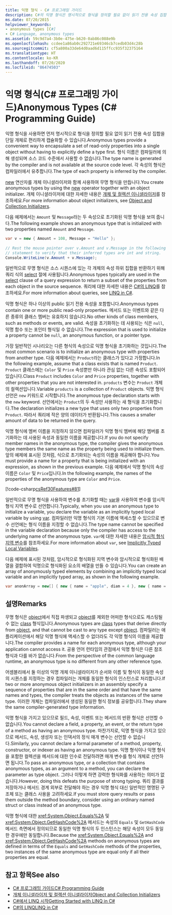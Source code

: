 ```yaml
---
title: 익명 형식 - C# 프로그래밍 가이드
description: C#의 익명 형식은 명시적으로 형식을 정의할 필요 없이 읽기 전용 속성 집합을 개체로 캡슐화합니다. 컴파일러가 이름을 생성합니다.
ms.date: 07/20/2015
helpviewer_keywords:
- anonymous types [C#]
- C# Language, anonymous types
ms.assetid: 59c9d7a4-3b0e-475e-b620-0ab86c088e9b
ms.openlocfilehash: ccdee1a86ab0c292721e69346cb7cedb03d4c28b
ms.sourcegitcommit: cf5a800a33de64d0aad6d115ffcc935f32375164
ms.translationtype: HT
ms.contentlocale: ko-KR
ms.lasthandoff: 07/20/2020
ms.locfileid: "86474503"
---
```

# <a name="anonymous-types-c-programming-guide"></a><span data-ttu-id="32d48-104">익명 형식(C# 프로그래밍 가이드)</span><span class="sxs-lookup"><span data-stu-id="32d48-104">Anonymous Types (C# Programming Guide)</span></span>

<span data-ttu-id="32d48-105">익명 형식을 사용하면 먼저 명시적으로 형식을 정의할 필요 없이 읽기 전용 속성 집합을 단일 개체로 편리하게 캡슐화할 수 있습니다.</span><span class="sxs-lookup"><span data-stu-id="32d48-105">Anonymous types provide a convenient way to encapsulate a set of read-only properties into a single object without having to explicitly define a type first.</span></span> <span data-ttu-id="32d48-106">형식 이름은 컴파일러에 의해 생성되며 소스 코드 수준에서 사용할 수 없습니다.</span><span class="sxs-lookup"><span data-stu-id="32d48-106">The type name is generated by the compiler and is not available at the source code level.</span></span> <span data-ttu-id="32d48-107">각 속성의 형식은 컴파일러에서 유추합니다.</span><span class="sxs-lookup"><span data-stu-id="32d48-107">The type of each property is inferred by the compiler.</span></span>  
  
 <span data-ttu-id="32d48-108">[new](../../language-reference/operators/new-operator.md) 연산자를 개체 이니셜라이저와 함께 사용하여 무명 형식을 만듭니다.</span><span class="sxs-lookup"><span data-stu-id="32d48-108">You create anonymous types by using the [new](../../language-reference/operators/new-operator.md) operator together with an object initializer.</span></span> <span data-ttu-id="32d48-109">개체 이니셜라이저에 대한 자세한 내용은 [개체 및 컬렉션 이니셜라이저](./object-and-collection-initializers.md)를 참조하세요.</span><span class="sxs-lookup"><span data-stu-id="32d48-109">For more information about object initializers, see [Object and Collection Initializers](./object-and-collection-initializers.md).</span></span>  
  
 <span data-ttu-id="32d48-110">다음 예제에서는 `Amount` 및 `Message`라는 두 속성으로 초기화된 익명 형식을 보여 줍니다.</span><span class="sxs-lookup"><span data-stu-id="32d48-110">The following example shows an anonymous type that is initialized with two properties named `Amount` and `Message`.</span></span>  
  
```csharp  
var v = new { Amount = 108, Message = "Hello" };  
  
// Rest the mouse pointer over v.Amount and v.Message in the following  
// statement to verify that their inferred types are int and string.  
Console.WriteLine(v.Amount + v.Message);  
```  
  
 <span data-ttu-id="32d48-111">일반적으로 무명 형식은 소스 시퀀스에 있는 각 개체의 속성 하위 집합을 반환하기 위해 쿼리 식의 [select](../../language-reference/keywords/select-clause.md) 절에 사용됩니다.</span><span class="sxs-lookup"><span data-stu-id="32d48-111">Anonymous types typically are used in the [select](../../language-reference/keywords/select-clause.md) clause of a query expression to return a subset of the properties from each object in the source sequence.</span></span> <span data-ttu-id="32d48-112">쿼리에 대한 자세한 내용은 [C#의 LINQ](../../linq/index.md)를 참조하세요.</span><span class="sxs-lookup"><span data-stu-id="32d48-112">For more information about queries, see [LINQ in C#](../../linq/index.md).</span></span>  
  
 <span data-ttu-id="32d48-113">익명 형식은 하나 이상의 public 읽기 전용 속성을 포함합니다.</span><span class="sxs-lookup"><span data-stu-id="32d48-113">Anonymous types contain one or more public read-only properties.</span></span> <span data-ttu-id="32d48-114">메서드 또는 이벤트와 같은 다른 종류의 클래스 멤버는 유효하지 않습니다.</span><span class="sxs-lookup"><span data-stu-id="32d48-114">No other kinds of class members, such as methods or events, are valid.</span></span> <span data-ttu-id="32d48-115">속성을 초기화하는 데 사용되는 식은 `null`, 익명 함수 또는 포인터 형식일 수 없습니다.</span><span class="sxs-lookup"><span data-stu-id="32d48-115">The expression that is used to initialize a property cannot be `null`, an anonymous function, or a pointer type.</span></span>  
  
 <span data-ttu-id="32d48-116">가장 일반적인 시나리오는 다른 형식의 속성으로 익명 형식을 초기화하는 것입니다.</span><span class="sxs-lookup"><span data-stu-id="32d48-116">The most common scenario is to initialize an anonymous type with properties from another type.</span></span> <span data-ttu-id="32d48-117">다음 예제에서는 `Product`라는 클래스가 있다고 가정합니다.</span><span class="sxs-lookup"><span data-stu-id="32d48-117">In the following example, assume that a class exists that is named `Product`.</span></span> <span data-ttu-id="32d48-118">`Product` 클래스에는 `Color` 및 `Price` 속성뿐만 아니라 관심 없는 다른 속성도 포함되어 있습니다.</span><span class="sxs-lookup"><span data-stu-id="32d48-118">Class `Product` includes `Color` and `Price` properties, together with other properties that you are not interested in.</span></span> <span data-ttu-id="32d48-119">`products` 변수는 `Product` 개체의 컬렉션입니다.</span><span class="sxs-lookup"><span data-stu-id="32d48-119">Variable `products` is a collection of `Product` objects.</span></span> <span data-ttu-id="32d48-120">익명 형식 선언은 `new` 키워드로 시작합니다.</span><span class="sxs-lookup"><span data-stu-id="32d48-120">The anonymous type declaration starts with the `new` keyword.</span></span> <span data-ttu-id="32d48-121">선언에서는 `Product`의 두 속성만 사용하는 새 형식을 초기화합니다.</span><span class="sxs-lookup"><span data-stu-id="32d48-121">The declaration initializes a new type that uses only two properties from `Product`.</span></span> <span data-ttu-id="32d48-122">따라서 쿼리에 작은 양의 데이터가 반환됩니다.</span><span class="sxs-lookup"><span data-stu-id="32d48-122">This causes a smaller amount of data to be returned in the query.</span></span>  
  
 <span data-ttu-id="32d48-123">익명 형식에 멤버 이름을 지정하지 않으면 컴파일러가 익명 형식 멤버에 해당 멤버를 초기화하는 데 사용된 속성과 동일한 이름을 제공합니다.</span><span class="sxs-lookup"><span data-stu-id="32d48-123">If you do not specify member names in the anonymous type, the compiler gives the anonymous type members the same name as the property being used to initialize them.</span></span> <span data-ttu-id="32d48-124">앞의 예제에 표시된 것처럼, 식으로 초기화되는 속성의 이름을 제공해야 합니다.</span><span class="sxs-lookup"><span data-stu-id="32d48-124">You must provide a name for a property that is being initialized with an expression, as shown in the previous example.</span></span> <span data-ttu-id="32d48-125">다음 예제에서 익명 형식의 속성 이름은 `Color` 및 `Price`입니다.</span><span class="sxs-lookup"><span data-stu-id="32d48-125">In the following example, the names of the properties of the anonymous type are `Color` and `Price`.</span></span>  
  
 [!code-csharp[csRef30Features#81](~/samples/snippets/csharp/VS_Snippets_VBCSharp/csRef30Features/CS/csref30.cs#81)]  
  
 <span data-ttu-id="32d48-126">일반적으로 무명 형식을 사용하여 변수를 초기화할 때는 [var](../../language-reference/keywords/var.md)을 사용하여 변수를 암시적 형식 지역 변수로 선언합니다.</span><span class="sxs-lookup"><span data-stu-id="32d48-126">Typically, when you use an anonymous type to initialize a variable, you declare the variable as an implicitly typed local variable by using [var](../../language-reference/keywords/var.md).</span></span> <span data-ttu-id="32d48-127">컴파일러만 익명 형식의 기본 이름에 액세스할 수 있으므로 변수 선언에는 형식 이름을 지정할 수 없습니다.</span><span class="sxs-lookup"><span data-stu-id="32d48-127">The type name cannot be specified in the variable declaration because only the compiler has access to the underlying name of the anonymous type.</span></span> <span data-ttu-id="32d48-128">`var`에 대한 자세한 내용은 [암시적 형식 지역 변수](./implicitly-typed-local-variables.md)를 참조하세요.</span><span class="sxs-lookup"><span data-stu-id="32d48-128">For more information about `var`, see [Implicitly Typed Local Variables](./implicitly-typed-local-variables.md).</span></span>  
  
 <span data-ttu-id="32d48-129">다음 예제에 표시된 것처럼, 암시적으로 형식화된 지역 변수와 암시적으로 형식화된 배열을 결합하여 익명으로 형식화된 요소의 배열을 만들 수 있습니다.</span><span class="sxs-lookup"><span data-stu-id="32d48-129">You can create an array of anonymously typed elements by combining an implicitly typed local variable and an implicitly typed array, as shown in the following example.</span></span>  
  
```csharp  
var anonArray = new[] { new { name = "apple", diam = 4 }, new { name = "grape", diam = 1 }};  
```  
  
## <a name="remarks"></a><span data-ttu-id="32d48-130">설명</span><span class="sxs-lookup"><span data-stu-id="32d48-130">Remarks</span></span>  
 <span data-ttu-id="32d48-131">무명 형식은 [object](../../language-reference/builtin-types/reference-types.md)에서 직접 파생되고 [object](../../language-reference/builtin-types/reference-types.md)를 제외한 어떠한 형식으로도 캐스팅될 수 없는 [class](../../language-reference/keywords/class.md) 형식입니다.</span><span class="sxs-lookup"><span data-stu-id="32d48-131">Anonymous types are [class](../../language-reference/keywords/class.md) types that derive directly from [object](../../language-reference/builtin-types/reference-types.md), and that cannot be cast to any type except [object](../../language-reference/builtin-types/reference-types.md).</span></span> <span data-ttu-id="32d48-132">컴파일러는 애플리케이션에서 해당 익명 형식에 액세스할 수 없더라도 각 익명 형식의 이름을 제공합니다.</span><span class="sxs-lookup"><span data-stu-id="32d48-132">The compiler provides a name for each anonymous type, although your application cannot access it.</span></span> <span data-ttu-id="32d48-133">공용 언어 런타임의 관점에서 익명 형식은 다른 참조 형식과 다를 바가 없습니다.</span><span class="sxs-lookup"><span data-stu-id="32d48-133">From the perspective of the common language runtime, an anonymous type is no different from any other reference type.</span></span>  
  
 <span data-ttu-id="32d48-134">어셈블리에서 둘 이상의 익명 개체 이니셜라이저가 순서와 이름 및 형식이 동일한 속성의 시퀀스를 지정하는 경우 컴파일러는 개체를 동일한 형식의 인스턴스로 처리합니다.</span><span class="sxs-lookup"><span data-stu-id="32d48-134">If two or more anonymous object initializers in an assembly specify a sequence of properties that are in the same order and that have the same names and types, the compiler treats the objects as instances of the same type.</span></span> <span data-ttu-id="32d48-135">이러한 개체는 컴파일러에서 생성된 동일한 형식 정보를 공유합니다.</span><span class="sxs-lookup"><span data-stu-id="32d48-135">They share the same compiler-generated type information.</span></span>  
  
 <span data-ttu-id="32d48-136">익명 형식을 가지고 있으므로 필드, 속성, 이벤트 또는 메서드의 반환 형식은 선언할 수 없습니다.</span><span class="sxs-lookup"><span data-stu-id="32d48-136">You cannot declare a field, a property, an event, or the return type of a method as having an anonymous type.</span></span> <span data-ttu-id="32d48-137">마찬가지로, 익명 형식을 가지고 있으므로 메서드, 속성, 생성자 또는 인덱서의 정식 매개 변수는 선언할 수 없습니다.</span><span class="sxs-lookup"><span data-stu-id="32d48-137">Similarly, you cannot declare a formal parameter of a method, property, constructor, or indexer as having an anonymous type.</span></span> <span data-ttu-id="32d48-138">익명 형식이나 익명 형식을 포함한 컬렉션을 메서드에 대한 인수로 전달하려면 매개 변수를 형식 개체로 선언하면 됩니다.</span><span class="sxs-lookup"><span data-stu-id="32d48-138">To pass an anonymous type, or a collection that contains anonymous types, as an argument to a method, you can declare the parameter as type object.</span></span> <span data-ttu-id="32d48-139">그러나 이렇게 하면 강력한 형식화를 사용하는 의미가 없습니다.</span><span class="sxs-lookup"><span data-stu-id="32d48-139">However, doing this defeats the purpose of strong typing.</span></span> <span data-ttu-id="32d48-140">쿼리 결과를 저장하거나 메서드 경계 외부로 전달해야 하는 경우 익명 형식 대신 일반적인 명명된 구조체 또는 클래스 사용을 고려하세요.</span><span class="sxs-lookup"><span data-stu-id="32d48-140">If you must store query results or pass them outside the method boundary, consider using an ordinary named struct or class instead of an anonymous type.</span></span>  
  
 <span data-ttu-id="32d48-141">익명 형식에 대한 <xref:System.Object.Equals%2A> 및 <xref:System.Object.GetHashCode%2A> 메서드는 속성의 `Equals` 및 `GetHashCode` 메서드 측면에서 정의되므로 동일한 익명 형식의 두 인스턴스는 해당 속성이 모두 동일한 경우에만 동일합니다.</span><span class="sxs-lookup"><span data-stu-id="32d48-141">Because the <xref:System.Object.Equals%2A> and <xref:System.Object.GetHashCode%2A> methods on anonymous types are defined in terms of the `Equals` and `GetHashCode` methods of the properties, two instances of the same anonymous type are equal only if all their properties are equal.</span></span>  
  
## <a name="see-also"></a><span data-ttu-id="32d48-142">참고 항목</span><span class="sxs-lookup"><span data-stu-id="32d48-142">See also</span></span>

- [<span data-ttu-id="32d48-143">C# 프로그래밍 가이드</span><span class="sxs-lookup"><span data-stu-id="32d48-143">C# Programming Guide</span></span>](../index.md)
- [<span data-ttu-id="32d48-144">개체 이니셜라이저 및 컬렉션 이니셜라이저</span><span class="sxs-lookup"><span data-stu-id="32d48-144">Object and Collection Initializers</span></span>](./object-and-collection-initializers.md)
- [<span data-ttu-id="32d48-145">C#에서 LINQ 시작</span><span class="sxs-lookup"><span data-stu-id="32d48-145">Getting Started with LINQ in C#</span></span>](../concepts/linq/index.md)
- [<span data-ttu-id="32d48-146">C#의 LINQ</span><span class="sxs-lookup"><span data-stu-id="32d48-146">LINQ in C#</span></span>](../../linq/index.md)
